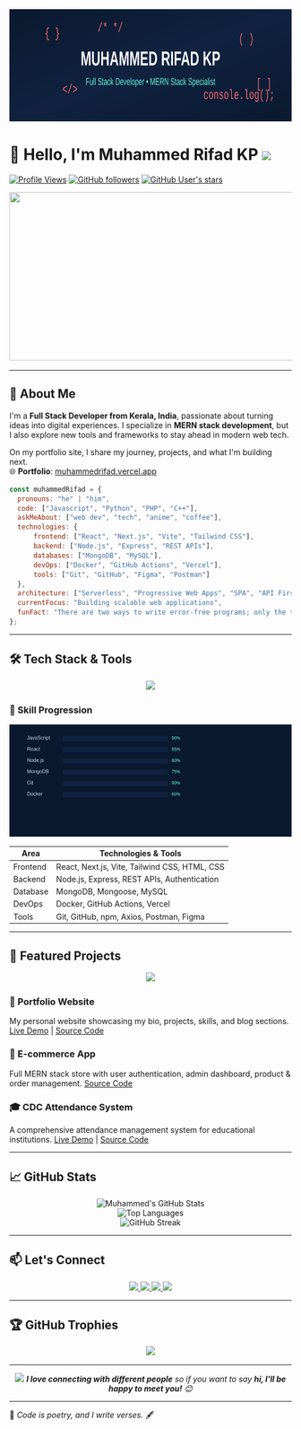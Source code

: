 <div align="center">
  <img src="myBanner.svg" width="800" height="200"/>
</div>

# 👋 Hello, I'm **Muhammed Rifad KP** <img src="https://media.giphy.com/media/hvRJCLFzcasrR4ia7z/giphy.gif" width="25px">

[![Profile Views](https://komarev.com/ghpvc/?username=muhammedrifadkp&color=brightgreen)](https://github.com/muhammedrifadkp)
[![GitHub followers](https://img.shields.io/github/followers/muhammedrifadkp?style=social)](https://github.com/muhammedrifadkp)
[![GitHub User's stars](https://img.shields.io/github/stars/muhammedrifadkp?style=social)](https://github.com/muhammedrifadkp)

<div align="center">
  <img src="https://media.giphy.com/media/dWesBcTLavkZuG35MI/giphy.gif" width="600" height="300"/>
</div>

---

## 🧩 About Me

I'm a **Full Stack Developer from Kerala, India**, passionate about turning ideas into digital experiences. I specialize in **MERN stack development**, but I also explore new tools and frameworks to stay ahead in modern web tech.

On my portfolio site, I share my journey, projects, and what I'm building next.  
🌐 **Portfolio**: [muhammedrifad.vercel.app](https://muhammedrifad.vercel.app/)  

```javascript
const muhammedRifad = {
  pronouns: "he" | "him",
  code: ["Javascript", "Python", "PHP", "C++"],
  askMeAbout: ["web dev", "tech", "anime", "coffee"],
  technologies: {
      frontend: ["React", "Next.js", "Vite", "Tailwind CSS"],
      backend: ["Node.js", "Express", "REST APIs"],
      databases: ["MongoDB", "MySQL"],
      devOps: ["Docker", "GitHub Actions", "Vercel"],
      tools: ["Git", "GitHub", "Figma", "Postman"]
  },
  architecture: ["Serverless", "Progressive Web Apps", "SPA", "API First Design"],
  currentFocus: "Building scalable web applications",
  funFact: "There are two ways to write error-free programs; only the third one works"
};
```

---

## 🛠️ Tech Stack & Tools

<div align="center">
  <img src="https://skillicons.dev/icons?i=js,html,css,react,nodejs,express,mongodb,git,github,vercel,figma,python,next,vite,c,cpp,java,bootstrap,tailwindcss&perline=8" />
</div>

### 🎯 Skill Progression
<div align="center">
  <img src="skillsimg.svg" width="800" height="200"/>
</div>

<!-- ### 📡 Technology Radar
<div align="center">
  <img src="techRadar.svg" width="500" height="500"/>
</div> -->



| Area        | Technologies & Tools                         |
|-------------|-----------------------------------------------|
| Frontend    | React, Next.js, Vite, Tailwind CSS, HTML, CSS |
| Backend     | Node.js, Express, REST APIs, Authentication   |
| Database    | MongoDB, Mongoose, MySQL                      |
| DevOps      | Docker, GitHub Actions, Vercel                |
| Tools       | Git, GitHub, npm, Axios, Postman, Figma       |

---
<!-- updated latest links  -->

## 🌟 Featured Projects

<div align="center">
  <img src="https://media.giphy.com/media/WUlplcMpOCEmTGBtBW/giphy.gif" width="100">
</div>

### 💼 Portfolio Website
My personal website showcasing my bio, projects, skills, and blog sections.
[Live Demo](https://muhammedrifad.vercel.app/) | [Source Code](https://github.com/muhammedrifadkp/My-Portfolio)


### 🛒 E-commerce App
Full MERN stack store with user authentication, admin dashboard, product & order management.
[Source Code](https://github.com/muhammedrifadkp/my-ecommerce)


### 🎓 CDC Attendance System
A comprehensive attendance management system for educational institutions.
[Live Demo](https://cdc-attendance-com.vercel.app/) | [Source Code](https://github.com/muhammedrifadkp/CDC_Attendance)

---

## 📈 GitHub Stats

<div align="center">
  <img src="https://github-readme-stats.vercel.app/api?username=muhammedrifadkp&show_icons=true&count_private=true&theme=radical" alt="Muhammed's GitHub Stats" />
</div>

<div align="center">
  <img src="https://github-readme-stats.vercel.app/api/top-langs/?username=muhammedrifadkp&layout=compact&theme=radical" alt="Top Languages" />
</div>

<div align="center">
  <img src="https://github-readme-streak-stats.herokuapp.com/?user=muhammedrifadkp&theme=radical" alt="GitHub Streak" />
</div>

---

## 📫 Let's Connect

<div align="center">
  <a href="mailto:your.email@example.com">
    <img src="https://img.shields.io/badge/Email-D14836?style=for-the-badge&logo=gmail&logoColor=white" />
  </a>
  <a href="https://www.linkedin.com/in/yourprofile">
    <img src="https://img.shields.io/badge/LinkedIn-0077B5?style=for-the-badge&logo=linkedin&logoColor=white" />
  </a>
  <a href="https://muhammedrifad.vercel.app/">
    <img src="https://img.shields.io/badge/Portfolio-000000?style=for-the-badge&logo=vercel&logoColor=white" />
  </a>
  <a href="https://twitter.com/yourprofile">
    <img src="https://img.shields.io/badge/Twitter-1DA1F2?style=for-the-badge&logo=twitter&logoColor=white" />
  </a>
</div>

---

## 🏆 GitHub Trophies

<div align="center">
  <img src="https://github-profile-trophy.vercel.app/?username=muhammedrifadkp&theme=radical" />
</div>

<!-- ---

## 🎵 Spotify Playing

<div align="center">
  <img src="https://novatorem.bgstatic.com/site/spotify/now-playing.svg" />
</div>

--- -->

<!-- ## 🚀 Visitor Count

<div align="center">
  <img src="https://profile-counter.glitch.me/muhammedrifadkp/count.svg" />
</div>
-->
--- 

<div align="center">
  <img src="https://media.giphy.com/media/LnQjpWaON8nhr21vNW/giphy.gif" width="60"> 
  <em><b>I love connecting with different people</b> so if you want to say <b>hi, I'll be happy to meet you!</b> 😊</em>
</div>

<!-- ---

<details>
<summary>📊 Contribution Graph</summary>
<br>
<div align="center">
  <img src="https://activity-graph.herokuapp.com/graph?username=muhammedrifadkp&theme=redical" />
</div>
</details>

<details>
<summary>💻 Coding Activity</summary>
<br>
<div align="center">
  <img src="https://wakatime.com/share/@muhammedrifadkp/your-wakatime-stats.png" />
</div>
</details> -->

---

📌 *Code is poetry, and I write verses.* 🖋️